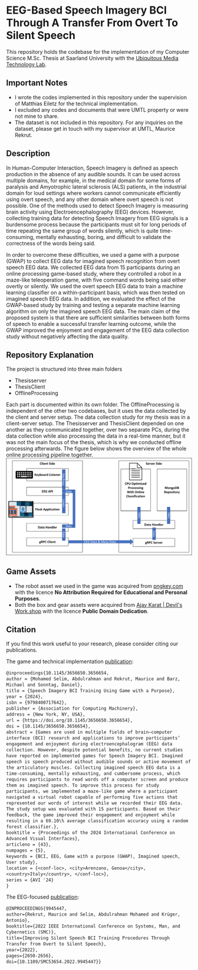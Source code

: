 
# EEG-Based Speech Imagery BCI Through A Transfer From Overt To Silent Speech
This repository holds the codebase for the implementation of my Computer Science M.Sc. Thesis at Saarland University with the [Ubiquitous Media Technology Lab](https://umtl.cs.uni-saarland.de/).

## Important Notes
- I wrote the codes implemented in this repository under the supervision of Matthias Eiletz for the technical implementation. 
- I excluded any codes and documents that were UMTL property or were not mine to share.
- The dataset is not included in this repository. For any inquiries on the dataset, please get in touch with my supervisor at UMTL, Maurice Rekrut. 

## Description 
In Human-Computer Interaction, Speech Imagery is defined as speech production in the absence of any audible sounds.  It can be used across multiple domains, for example, in the medical domain for some forms of paralysis and Amyotrophic lateral sclerosis (ALS) patients, in the industrial domain for loud settings where workers cannot communicate efficiently using overt speech, and any other domain where overt speech is not possible. One of the methods used to detect Speech Imagery is measuring brain activity using Electroencephalography (EEG) devices. However, collecting training data for detecting Speech Imagery from EEG signals is a burdensome process because the participants must sit for long periods of time repeating the same group of words silently, which is quite time-consuming, mentally exhausting, boring, and difficult to validate the correctness of the words being said. 

In order to overcome these difficulties, we used a game with a purpose (GWAP) to collect EEG data for imagined speech recognition from overt speech EEG data. We collected EEG data from 15 participants during an online processing game-based study, where they controlled a robot in a maze-like teleoperation game, with five command words being said either overtly or silently. We used the overt speech EEG data to train a machine learning classifier on a within-participant basis, which was then tested on imagined speech EEG data. In addition, we evaluated the effect of the GWAP-based study by training and testing a separate machine learning algorithm on only the imagined speech EEG data. The main claim of the proposed system is that there are sufficient similarities between both forms of speech to enable a successful transfer learning outcome, while the GWAP improved the enjoyment and engagement of the EEG data collection study without negatively affecting the data quality. 

## Repository Explanation
The project is structured into three main folders
 - Thesisserver
 - ThesisClient
 - OfflineProcessing

Each part is documented within its own folder. The OfflineProcessing is independent of the other two codebases, but it uses the data collected by the client and server setup.
The data collection study for my thesis was in a client-server setup. The Thesisserver and ThesisClient depended on one another as they communicated together, over two separate PCs, during the data collection while also processing the data in a real-time manner, but it was not the main focus of the thesis, which is why we conducted offline processing afterwards.
The figure below shows the overview of the whole online processing pipeline together.
![Online Processing Overview](./documents/Online_Processing_Overview.png)

## Game Assets
 - The robot asset we used in the game was acquired from [pngkey.com](pngkey.com) with the licence **No Attribution Required for Educational and Personal Purposes**. 
 - Both the box and gear assets were acquired from [Ajay Karat | Devil's Work.shop](https://devilsworkshop.itch.io/) with the licence **Public Domain Dedication**.

## Citation
If you find this work useful to your research, please consider citing our publications.

The game and technical implementation [publication](https://dl.acm.org/doi/10.1145/3656650.3656654):
```
@inproceedings{10.1145/3656650.3656654,
author = {Mohamed Selim, Abdulrahman and Rekrut, Maurice and Barz, Michael and Sonntag, Daniel},
title = {Speech Imagery BCI Training Using Game with a Purpose},
year = {2024},
isbn = {9798400717642},
publisher = {Association for Computing Machinery},
address = {New York, NY, USA},
url = {https://doi.org/10.1145/3656650.3656654},
doi = {10.1145/3656650.3656654},
abstract = {Games are used in multiple fields of brain–computer interface (BCI) research and applications to improve participants’ engagement and enjoyment during electroencephalogram (EEG) data collection. However, despite potential benefits, no current studies have reported on implemented games for Speech Imagery BCI. Imagined speech is speech produced without audible sounds or active movement of the articulatory muscles. Collecting imagined speech EEG data is a time-consuming, mentally exhausting, and cumbersome process, which requires participants to read words off a computer screen and produce them as imagined speech. To improve this process for study participants, we implemented a maze-like game where a participant navigated a virtual robot capable of performing five actions that represented our words of interest while we recorded their EEG data. The study setup was evaluated with 15 participants. Based on their feedback, the game improved their engagement and enjoyment while resulting in a 69.10\% average classification accuracy using a random forest classifier.},
booktitle = {Proceedings of the 2024 International Conference on Advanced Visual Interfaces},
articleno = {43},
numpages = {5},
keywords = {BCI, EEG, Game with a purpose (GWAP), Imagined speech, User study},
location = {<conf-loc>, <city>Arenzano, Genoa</city>, <country>Italy</country>, </conf-loc>},
series = {AVI '24}
}
```

The EEG-focused [publication](https://ieeexplore.ieee.org/abstract/document/9945447):
```
@INPROCEEDINGS{9945447,  
author={Rekrut, Maurice and Selim, Abdulrahman Mohamed and Krüger, Antonio},  
booktitle={2022 IEEE International Conference on Systems, Man, and Cybernetics (SMC)},   
title={Improving Silent Speech BCI Training Procedures Through Transfer from Overt to Silent Speech},   
year={2022},
pages={2650-2656},  
doi={10.1109/SMC53654.2022.9945447}}
```
